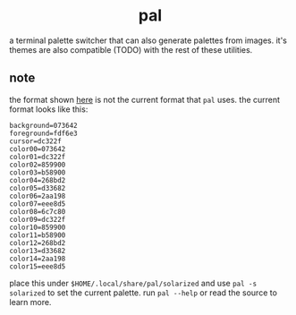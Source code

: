 <h1 align="center">pal</h1>

a terminal palette switcher that can also generate palettes from images. it's themes are also compatible (TODO) with the rest of these utilities.

## note
the format shown [here](PALETTE.md) is not the current format that `pal` uses. the current format looks like this:
```
background=073642
foreground=fdf6e3
cursor=dc322f
color00=073642
color01=dc322f
color02=859900
color03=b58900
color04=268bd2
color05=d33682
color06=2aa198
color07=eee8d5
color08=6c7c80
color09=dc322f
color10=859900
color11=b58900
color12=268bd2
color13=d33682
color14=2aa198
color15=eee8d5
```

place this under `$HOME/.local/share/pal/solarized` and use `pal -s solarized` to set the current palette. run `pal --help` or read the source to learn more.